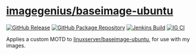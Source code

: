 <!-- DO NOT EDIT THIS FILE MANUALLY  -->

# [imagegenius/baseimage-ubuntu](https://github.com/imagegenius/docker-baseimage-ubuntu)

[![GitHub Release](https://img.shields.io/github/release/imagegenius/docker-baseimage-ubuntu.svg?color=007EC6&labelColor=555555&logoColor=ffffff&style=for-the-badge&logo=github)](https://github.com/imagegenius/docker-baseimage-ubuntu/releases)
[![GitHub Package Repository](https://shields.io/badge/GitHub%20Package-blue?logo=github&logoColor=ffffff&style=for-the-badge)](https://github.com/imagegenius/docker-baseimage-ubuntu/packages)
[![Jenkins Build](https://img.shields.io/jenkins/build?labelColor=555555&logoColor=ffffff&style=for-the-badge&jobUrl=https%3A%2F%2Fci.imagegenius.io%2Fjob%2FDocker-Pipeline-Builders%2Fjob%2Fdocker-baseimage-ubuntu%2Fjob%2Fjammy%2F&logo=jenkins)](https://ci.imagegenius.io/job/Docker-Pipeline-Builders/job/docker-baseimage-ubuntu/job/jammy/)
[![IG CI](https://img.shields.io/badge/dynamic/yaml?color=007EC6&labelColor=555555&logoColor=ffffff&style=for-the-badge&label=CI&query=CI&url=https%3A%2F%2Fci-tests.imagegenius.io%2Fbaseimage-ubuntu%2Flatest-jammy%2Fci-status.yml)](https://ci-tests.imagegenius.io/baseimage-ubuntu/latest-jammy/index.html)

Applies a custom MOTD to [linuxserver/baseimage-ubuntu](https://github.com/linuxserver/docker-baseimage-ubuntu), for use with my images.
